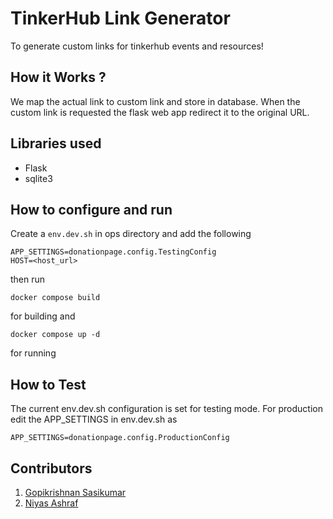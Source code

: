 # TinkerHub Link Generator
To generate custom links for tinkerhub events and resources!
## How it Works ?
We map the actual link to custom link and store in database. When the custom link is requested the flask web app redirect it to the original URL.
## Libraries used
- Flask
- sqlite3

## How to configure and run

Create a ```env.dev.sh``` in ops directory and add the following 

```
APP_SETTINGS=donationpage.config.TestingConfig
HOST=<host_url>
```

then run 

```
docker compose build
```
for building and

```
docker compose up -d
```

for running

## How to Test 
The current env.dev.sh configuration is set for testing mode. For production edit the APP_SETTINGS in env.dev.sh as

```
APP_SETTINGS=donationpage.config.ProductionConfig
```

## Contributors

1. [Gopikrishnan Sasikumar](https://github.com/GopikrishnanSasikumar)
2. [Niyas Ashraf](https://github.com/niyamax)